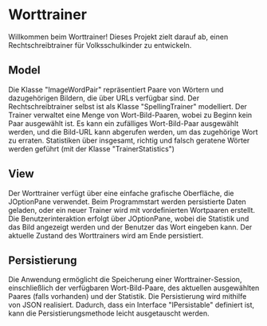 # Worttrainer
Willkommen beim Worttrainer! Dieses Projekt zielt darauf ab, einen Rechtschreibtrainer für Volksschulkinder zu entwickeln.

## Model
Die Klasse "ImageWordPair" repräsentiert Paare von Wörtern und dazugehörigen Bildern, die über URLs verfügbar sind.
Der Rechtschreibtrainer selbst ist als Klasse "SpellingTrainer" modelliert.
Der Trainer verwaltet eine Menge von Wort-Bild-Paaren, wobei zu Beginn kein Paar ausgewählt ist.
Es kann ein zufälliges Wort-Bild-Paar ausgewählt werden, und die Bild-URL kann abgerufen werden, um das zugehörige Wort zu erraten.
Statistiken über insgesamt, richtig und falsch geratene Wörter werden geführt (mit der Klasse "TrainerStatistics")

## View
Der Worttrainer verfügt über eine einfache grafische Oberfläche, die JOptionPane verwendet.
Beim Programmstart werden persistierte Daten geladen, oder ein neuer Trainer wird mit vordefinierten Wortpaaren erstellt.
Die Benutzerinteraktion erfolgt über JOptionPane, wobei die Statistik und das Bild angezeigt werden und der Benutzer das Wort eingeben kann.
Der aktuelle Zustand des Worttrainers wird am Ende persistiert.

## Persistierung
Die Anwendung ermöglicht die Speicherung einer Worttrainer-Session, einschließlich der verfügbaren Wort-Bild-Paare, des aktuellen ausgewählten Paares (falls vorhanden) und der Statistik.
Die Persistierung wird mithilfe von JSON realisiert.
Dadurch, dass ein Interface "IPersistable" definiert ist, kann die Persistierungsmethode leicht ausgetauscht werden.
